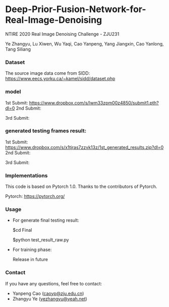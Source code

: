 # Deep-Prior-Fusion-Network-for-Real-Image-Denoising
NTIRE 2020 Real Image Denoising Challenge - ZJU231

Ye Zhangyu, Lu Xiwen, Wu Yaqi, Cao Yanpeng, Yang Jiangxin, Cao Yanlong, Tang Siliang

### Dataset
The source image data come from SIDD: https://www.eecs.yorku.ca/~kamel/sidd/dataset.php

### model

1st Submit:
https://www.dropbox.com/s/lwm33zpm00z4850/submit1.pth?dl=0
2nd Submit:

3rd Submit:

### generated testing frames result:

1st Submit:
https://www.dropbox.com/s/x1tjras7zzvk13z/1st_generated_results.zip?dl=0
2nd Submit:

3rd Submit: 

### Implementations
This code is based on Pytorch 1.0. Thanks to the contributors of Pytorch.

Pytorch: https://pytorch.org/

### Usage

- For generate final testing result:

  $cd Final

  $python test_result_raw.py

- For training phase:

  Release in future

### Contact
If you have any questions, feel free to contact:
- Yanpeng Cao (caoyp@zju.edu.cn)
- Zhangyu Ye (yezhangyu@yeah.net)
